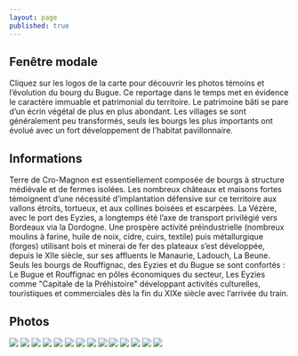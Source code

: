 ```yaml
---
layout: page
published: true
---
```


## Fenêtre modale
Cliquez sur les logos de la carte pour découvrir les photos témoins et l’évolution du bourg du Bugue.
Ce reportage dans le temps met en évidence le caractère immuable et patrimonial du territoire. 
Le patrimoine bâti se pare d’un écrin végétal de plus en plus abondant. Les villages se sont généralement peu transformés, seuls les bourgs les plus importants ont évolué avec un fort développement de l’habitat pavillonnaire.

## Informations
Terre de Cro-Magnon est essentiellement composée de bourgs à structure médiévale et de fermes isolées. Les nombreux châteaux et maisons fortes témoignent d’une nécessité d’implantation défensive sur ce territoire aux vallons étroits, tortueux, et aux collines boisées et escarpées.
La Vézère, avec le port des Eyzies, a longtemps été l’axe de transport privilégié vers Bordeaux via la Dordogne.
Une prospère activité préindustrielle (nombreux moulins à farine, huile de noix, cidre, cuirs, textile) puis métallurgique (forges) utilisant bois et minerai de fer des plateaux s’est développée, depuis le XIIe siècle, sur ses affluents le Manaurie, Ladouch, La Beune.
Seuls les bourgs de Rouffignac, des Eyzies et du Bugue se sont confortés : Le Bugue et Rouffignac en pôles économiques du secteur, Les Eyzies comme "Capitale de la Préhistoire" développant activités culturelles, touristiques et commerciales dès la fin du XIXe siècle avec l’arrivée du train.

## Photos
![](data/images/9/histoire/CRO_MAGNON_P18_02.jpg)
![](data/images/9/histoire/CRO_MAGNON_P18_03.jpg)
![](data/images/9/histoire/CRO_MAGNON_P18_04.jpg)
![](data/images/9/histoire/CRO_MAGNON_P19_02.jpg)
![](data/images/9/histoire/CRO_MAGNON_P19_03.jpg)
![](data/images/9/histoire/CRO_MAGNON_P19_04.jpg)
![](data/images/9/histoire/CRO_MAGNON_P20_01.jpg)
![](data/images/9/histoire/CRO_MAGNON_P20_02.jpg)
![](data/images/9/histoire/CRO_MAGNON_P20_03.jpg)
![](data/images/9/histoire/CRO_MAGNON_P20_04.jpg)
![](data/images/9/histoire/CRO_MAGNON_P21_01.jpg)
![](data/images/9/histoire/CRO_MAGNON_P21_02.jpg)
![](data/images/9/histoire/CRO_MAGNON_P21_03.jpg)
![](data/images/9/histoire/CRO_MAGNON_P21_04.jpg)
